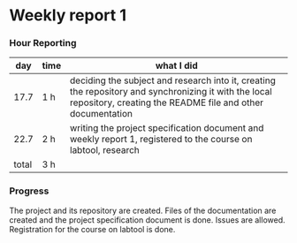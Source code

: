 # Weekly report 1

### Hour Reporting
| **day** | **time** | **what I did** 
| --------- | -------- | ------------- 
| 17.7 | 1 h | deciding the subject and research into it, creating the repository and synchronizing it with the local repository, creating the README file and other documentation
| 22.7 | 2 h | writing the project specification document and weekly report 1, registered to the course on labtool, research
| total | 3 h

### Progress
The project and its repository are created. Files of the documentation are created and the project specification document is done. Issues are allowed. Registration for the course on labtool is done.
